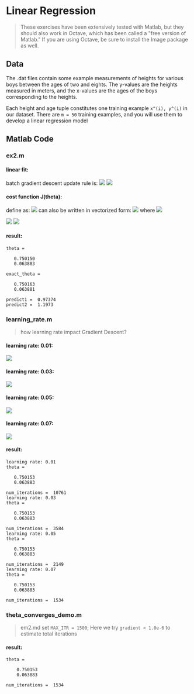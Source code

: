 # Linear Regression

> These exercises have been extensively tested with Matlab, but they should also work in Octave, which has been called a "free version of Matlab." 
> If you are using Octave, be sure to install the Image package as well.

## Data

The .dat files contain some example measurements of heights for various boys between the ages of two and eights. The y-values are the heights measured in meters, and the x-values are the ages of the boys corresponding to the heights.

Each height and age tuple constitutes one training example `x^(i), y^(i)` in our dataset. There are `m = 50` training examples, and you will use them to develop a linear regression model

## Matlab Code

### ex2.m

#### linear fit:
batch gradient descent update rule is: ![](../figure/batch_gradient_descent_update.png) 
![](../figure/linear-regression-ex2_1.jpg) 

#### cost function J(theta):
define as: ![](../figure/cost_function_1.png)
can also be written in vectorized form: ![](../figure/cost_function_2.png)
where ![](../figure/cost_function_3.png)

![](../figure/linear-regression-ex2_2.jpg)
![](../figure/linear-regression-ex2_3.jpg)

#### result:
```
theta =

   0.750150
   0.063883

exact_theta =

   0.750163
   0.063881

predict1 =  0.97374
predict2 =  1.1973
```

### learning_rate.m
> how learning rate impact Gradient Descent?

#### learning rate: 0.01:
![](../figure/linear-regression-gradient_descent_demo_1.jpg)

#### learning rate: 0.03:
![](../figure/linear-regression-gradient_descent_demo_2.jpg)

#### learning rate: 0.05:
![](../figure/linear-regression-gradient_descent_demo_3.jpg)

#### learning rate: 0.07:
![](../figure/linear-regression-gradient_descent_demo_4.jpg)

#### result:
```
learning rate: 0.01
theta =

   0.750153
   0.063883

num_iterations =  10761
learning rate: 0.03
theta =

   0.750153
   0.063883

num_iterations =  3584
learning rate: 0.05
theta =

   0.750153
   0.063883

num_iterations =  2149
learning rate: 0.07
theta =

   0.750153
   0.063883

num_iterations =  1534
```

### theta_converges_demo.m
> em2.md set `MAX_ITR = 1500`;
Here we try `gradient < 1.0e-6` to estimate total iterations

#### result:
```
theta =

    0.750153
    0.063883

num_iterations =  1534
```
